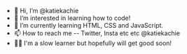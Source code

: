 - 👋 Hi, I’m @katiekachie
- 👀 I’m interested in learning how to code!
- 🌱 I’m currently learning HTML, CSS and JavaScript.
- 📫 How to reach me -- Twitter, Insta etc etc @katiekachie 
- 👸🏼 I'm a slow learner but hopefully will get good soon!

<!---
katiekachie/katiekachie is a ✨ special ✨ repository because its `README.md` (this file) appears on your GitHub profile.
You can click the Preview link to take a look at your changes.
--->
